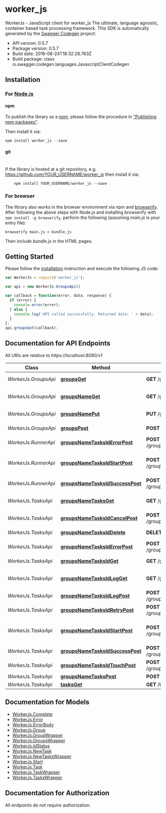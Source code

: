 # worker_js

WorkerJs - JavaScript client for worker_js
The ultimate, language agnostic, container based task processing framework.
This SDK is automatically generated by the [Swagger Codegen](https://github.com/swagger-api/swagger-codegen) project:

- API version: 0.5.7
- Package version: 0.5.7
- Build date: 2016-08-24T18:32:28.763Z
- Build package: class io.swagger.codegen.languages.JavascriptClientCodegen

## Installation

### For [Node.js](https://nodejs.org/)

#### npm

To publish the library as a [npm](https://www.npmjs.com/),
please follow the procedure in ["Publishing npm packages"](https://docs.npmjs.com/getting-started/publishing-npm-packages).

Then install it via:

```shell
npm install worker_js --save
```

#### git
#
If the library is hosted at a git repository, e.g.
https://github.com/YOUR_USERNAME/worker_js
then install it via:

```shell
    npm install YOUR_USERNAME/worker_js --save
```

### For browser

The library also works in the browser environment via npm and [browserify](http://browserify.org/). After following
the above steps with Node.js and installing browserify with `npm install -g browserify`,
perform the following (assuming *main.js* is your entry file):

```shell
browserify main.js > bundle.js
```

Then include *bundle.js* in the HTML pages.

## Getting Started

Please follow the [installation](#installation) instruction and execute the following JS code:

```javascript
var WorkerJs = require('worker_js');

var api = new WorkerJs.GroupsApi()

var callback = function(error, data, response) {
  if (error) {
    console.error(error);
  } else {
    console.log('API called successfully. Returned data: ' + data);
  }
};
api.groupsGet(callback);

```

## Documentation for API Endpoints

All URIs are relative to *https://localhost:8080/v1*

Class | Method | HTTP request | Description
------------ | ------------- | ------------- | -------------
*WorkerJs.GroupsApi* | [**groupsGet**](docs/GroupsApi.md#groupsGet) | **GET** /groups | Get all group names.
*WorkerJs.GroupsApi* | [**groupsNameGet**](docs/GroupsApi.md#groupsNameGet) | **GET** /groups/{name} | Get information for a group.
*WorkerJs.GroupsApi* | [**groupsNamePut**](docs/GroupsApi.md#groupsNamePut) | **PUT** /groups/{name} | Create/update a task group.
*WorkerJs.GroupsApi* | [**groupsPost**](docs/GroupsApi.md#groupsPost) | **POST** /groups | Post new group
*WorkerJs.RunnerApi* | [**groupsNameTasksIdErrorPost**](docs/RunnerApi.md#groupsNameTasksIdErrorPost) | **POST** /groups/{name}/tasks/{id}/error | Mark task as failed.
*WorkerJs.RunnerApi* | [**groupsNameTasksIdStartPost**](docs/RunnerApi.md#groupsNameTasksIdStartPost) | **POST** /groups/{name}/tasks/{id}/start | Mark task as started, ie: status &#x3D; &#39;running&#39;
*WorkerJs.RunnerApi* | [**groupsNameTasksIdSuccessPost**](docs/RunnerApi.md#groupsNameTasksIdSuccessPost) | **POST** /groups/{name}/tasks/{id}/success | Mark task as succeeded.
*WorkerJs.TasksApi* | [**groupsNameTasksGet**](docs/TasksApi.md#groupsNameTasksGet) | **GET** /groups/{name}/tasks | Get task list by group name.
*WorkerJs.TasksApi* | [**groupsNameTasksIdCancelPost**](docs/TasksApi.md#groupsNameTasksIdCancelPost) | **POST** /groups/{name}/tasks/{id}/cancel | Cancel a task.
*WorkerJs.TasksApi* | [**groupsNameTasksIdDelete**](docs/TasksApi.md#groupsNameTasksIdDelete) | **DELETE** /groups/{name}/tasks/{id} | Delete the task.
*WorkerJs.TasksApi* | [**groupsNameTasksIdErrorPost**](docs/TasksApi.md#groupsNameTasksIdErrorPost) | **POST** /groups/{name}/tasks/{id}/error | Mark task as failed.
*WorkerJs.TasksApi* | [**groupsNameTasksIdGet**](docs/TasksApi.md#groupsNameTasksIdGet) | **GET** /groups/{name}/tasks/{id} | Gets task by id
*WorkerJs.TasksApi* | [**groupsNameTasksIdLogGet**](docs/TasksApi.md#groupsNameTasksIdLogGet) | **GET** /groups/{name}/tasks/{id}/log | Get the log of a completed task.
*WorkerJs.TasksApi* | [**groupsNameTasksIdLogPost**](docs/TasksApi.md#groupsNameTasksIdLogPost) | **POST** /groups/{name}/tasks/{id}/log | Send in a log for storage.
*WorkerJs.TasksApi* | [**groupsNameTasksIdRetryPost**](docs/TasksApi.md#groupsNameTasksIdRetryPost) | **POST** /groups/{name}/tasks/{id}/retry | Retry a task.
*WorkerJs.TasksApi* | [**groupsNameTasksIdStartPost**](docs/TasksApi.md#groupsNameTasksIdStartPost) | **POST** /groups/{name}/tasks/{id}/start | Mark task as started, ie: status &#x3D; &#39;running&#39;
*WorkerJs.TasksApi* | [**groupsNameTasksIdSuccessPost**](docs/TasksApi.md#groupsNameTasksIdSuccessPost) | **POST** /groups/{name}/tasks/{id}/success | Mark task as succeeded.
*WorkerJs.TasksApi* | [**groupsNameTasksIdTouchPost**](docs/TasksApi.md#groupsNameTasksIdTouchPost) | **POST** /groups/{name}/tasks/{id}/touch | Extend task timeout.
*WorkerJs.TasksApi* | [**groupsNameTasksPost**](docs/TasksApi.md#groupsNameTasksPost) | **POST** /groups/{name}/tasks | Enqueue task
*WorkerJs.TasksApi* | [**tasksGet**](docs/TasksApi.md#tasksGet) | **GET** /tasks | Get next task.


## Documentation for Models

 - [WorkerJs.Complete](docs/Complete.md)
 - [WorkerJs.Error](docs/Error.md)
 - [WorkerJs.ErrorBody](docs/ErrorBody.md)
 - [WorkerJs.Group](docs/Group.md)
 - [WorkerJs.GroupWrapper](docs/GroupWrapper.md)
 - [WorkerJs.GroupsWrapper](docs/GroupsWrapper.md)
 - [WorkerJs.IdStatus](docs/IdStatus.md)
 - [WorkerJs.NewTask](docs/NewTask.md)
 - [WorkerJs.NewTasksWrapper](docs/NewTasksWrapper.md)
 - [WorkerJs.Start](docs/Start.md)
 - [WorkerJs.Task](docs/Task.md)
 - [WorkerJs.TaskWrapper](docs/TaskWrapper.md)
 - [WorkerJs.TasksWrapper](docs/TasksWrapper.md)


## Documentation for Authorization

 All endpoints do not require authorization.

